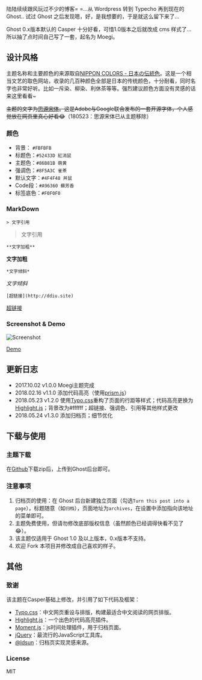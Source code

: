 陆陆续续跟风玩过不少的博客= =...从 Wordpress 转到 Typecho 再到现在的 Ghost..
试过 Ghost 之后发现嗯，好，是我想要的，于是就这么留下来了...

Ghost 0.x版本默认的 Casper 十分好看，可惜1.0版本之后就改成 cms 样式了...
所以抽了点时间自己写了一套，起名为 Moegi。

## 设计风格

主题名称和主要颜色的来源取自[NIPPON COLORS - 日本の伝統色](http://nipponcolors.com)。这是一个相当文艺的取色网站，收录的几百种颜色全部是日本的传统颜色，十分耐看，同时名字也非常好听。比如一斥染、柳染、利休茶等等。强烈建议颜色方面没有灵感的话来这里看看~

~~主题的文字为[思源宋体](https://source.typekit.com/source-han-serif/cn/)。这是Adobe与Google联合发布的一套开源字体，个人感觉放在网页里真心好看😂~~（180523：思源宋体已从主题移除）

### 颜色

* 背景： `#FBFBFB`
* 标题色：`#52433D 紅消鼠`
* 主题色：`#86B81B 萌黄`
* 强调色：`#8F5A3C 雀茶`
* 默认文字：`#4F4F48 丼鼠`
* Code段：`#A96360 蘇芳香`
* 标签底色：`#F0F0F0`

### MarkDown
```
> 文字引用
```
> 文字引用

```
**文字加粗**
```
**文字加粗**

```
*文字倾斜*
```
*文字倾斜*

```
[超链接](http://ddiu.site)
```
[超链接](http://ddiu.site)

### Screenshot & Demo

![Screenshot](http://ostfcwjy3.bkt.clouddn.com/18-5-24/82860263.jpg)

[Demo](https://blog.ddiu.site)

## 更新日志

* 2017.10.02 v1.0.0 Moegi主题完成
* 2018.02.16 v1.1.0 添加代码高亮（使用[prism.js](http://prismjs.com)）
* 2018.05.23 v1.2.0 使用[Typo.css](https://typo.sofi.sh/)重构了页面的行距等样式；代码高亮更换为[Highlight.js](https://highlightjs.org/)；背景改为#ffffff；超链接、强调色、引用等其他样式更改
* 2018.05.24 v1.3.0 添加归档页；细节优化

## 下载与使用

### 主题下载

在[Github](https://github.com/ddiu8081/ghost-theme-Moegi)下载zip后，上传到Ghost后台即可。

### 注意事项

1. 归档页的使用：在 Ghost 后台新建独立页面（勾选`Turn this post into a page`），标题随意（如`归档`），页面地址为`archives`，在设置中添加指向该地址的菜单即可。
2. 主题免费使用，但请勿修改底部版权信息（虽然颜色已经调得快看不见了😂）。
3. 该主题仅适用于 Ghost 1.0 及以上版本，0.x版本不支持。
4. 欢迎 Fork 本项目并修改成自己喜欢的样子。

## 其他

### 致谢

该主题在Casper基础上修改，并引用了如下代码及框架：

* [Typo.css](https://github.com/sofish/typo.css)：中文网页重设与排版，构建最适合中文阅读的网页排版。
* [Highlight.js](https://highlightjs.org/)：一个出色的代码高亮插件。
* [Moment.js](http://momentjs.cn/)：js时间处理插件，用于归档页面。
* [jQuery](https://jquery.com/)：最流行的JavaScript工具库。
* [@ldsun](https://ldsun.com/2016/07/23/ghost-archives/)：归档页实现灵感来源。

### License

MIT
